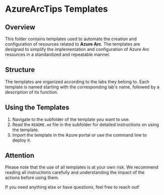 # AzureArcTips Templates

## Overview

This folder contains templates used to automate the creation and configuration of resources related to **Azure Arc**. The templates are designed to simplify the implementation and configuration of Azure Arc resources in a standardized and repeatable manner.

## Structure

The templates are organized according to the labs they belong to. Each template is named starting with the corresponding lab's name, followed by a description of its function.

## Using the Templates

1. Navigate to the subfolder of the template you want to use.
2. Read the `README.md` file in the subfolder for detailed instructions on using the template.
3. Import the template in the Azure portal or use the command line to deploy it.

## Attention

Please note that the use of all templates is at your own risk. We recommend reading all instructions carefully and understanding the impact of the actions before using them.

If you need anything else or have questions, feel free to reach out!
